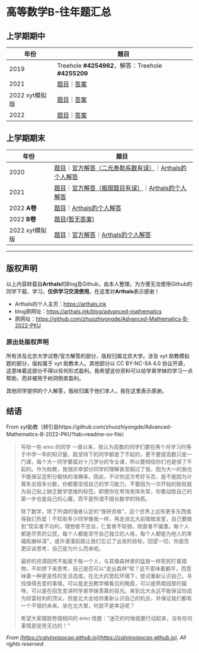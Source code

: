# 高等数学B-往年题汇总

## 上学期期中
|年份|题目|
|---|---|
|2019|Treehole **#4254962**，解答：Treehole **#4255209**|
|2021|[题目](https://calvinxiaocao.github.io/alohomora/adv-math-b/b1-2021mid.pdf)｜[答案](https://calvinxiaocao.github.io/alohomora/adv-math-b/b1-2021mid-answer.pdf)|
|2022 xyt模拟版|[题目](https://calvinxiaocao.github.io/alohomora/adv-math-b/b1-2021midprac.pdf)｜[答案](https://calvinxiaocao.github.io/alohomora/adv-math-b/b1-2021midprac-answer.pdf)|
|2022|[题目](https://calvinxiaocao.github.io/alohomora/adv-math-b/b1-2022mid.pdf)｜[答案](https://calvinxiaocao.github.io/alohomora/adv-math-b/b1-2022mid-answer.pdf)|

## 上学期期末

|年份|题目|
|---|---|
|2020|[题目](https://calvinxiaocao.github.io/alohomora/adv-math-b/b1-2020final.pdf)｜[官方解答（二元泰勒系数有误）](https://calvinxiaocao.github.io/alohomora/adv-math-b/b1-2020final-answer.pdf)｜[Arthals的个人解答](https://calvinxiaocao.github.io/alohomora/adv-math-b/b1-2020final-arthals.pdf)|
|2021|[题目](https://calvinxiaocao.github.io/alohomora/adv-math-b/b1-2021final.pdf)｜[官方解答（极限题目有误）](https://calvinxiaocao.github.io/alohomora/adv-math-b/b1-2021final-answer.pdf)｜[Arthals的个人解答](https://calvinxiaocao.github.io/alohomora/adv-math-b/b1-2021final-arthals.pdf)|
|2022 **A卷**|[题目](https://calvinxiaocao.github.io/alohomora/adv-math-b/b1-2022final.pdf)｜[Arthals的个人解答](https://calvinxiaocao.github.io/alohomora/adv-math-b/b1-2022final-arthals.pdf)|
|2022 **B卷**|[题目(暂无答案)](https://calvinxiaocao.github.io/alohomora/adv-math-b/b1-2022b.pdf)|
|2022 xyt模拟版|[题目](https://calvinxiaocao.github.io/alohomora/adv-math-b/b1-2022xyt.pdf)｜[官方解答](https://calvinxiaocao.github.io/alohomora/adv-math-b/b1-2022xyt-answer.pdf)｜[Arthals的个人解答](https://calvinxiaocao.github.io/alohomora/adv-math-b/b1-2022xyt-arthals.pdf)|


-----

## 版权声明
以上内容转载自**Arthals**的Blog及Github，由本人整理，为方便无法使用Github的同学下载、学习。**仅供学习交流使用**。在这里对**Arthals**表示感谢！
* Arthals的个人主页：https://arthals.ink
* blog原网址：https://arthals.ink/blog/advanced-mathematics
* 原网址：https://github.com/zhuozhiyongde/Advanced-Mathematics-B-2022-PKU


### 原出处版权声明
所有涉及北京大学试卷/官方解答的部分，版权归属北京大学。涉及 xyt 助教模拟题的部分，版权属于 xyt 助教本人。其他部分以 CC BY-NC-SA 4.0 协议开源，这意味着这部分不得以任何形式盈利。我希望这份资料可以给学弟学妹的学习一点帮助，而非被用于树洞倒卖盈利。

其他同学提供的个人解答，版权归属于他们本人，我在这里表示感谢。

## 结语
From xyt助教（转引自https://github.com/zhuozhiyongde/Advanced-Mathematics-B-2022-PKU?tab=readme-ov-file）

> 写给一些 emo 的同学   一直以来，我认为高数的同学们要在两个月学习约等于中学一年的知识量，能坚持下的同学都是了不起的，更不要提高数只是一门课，每个大一同学要面对十几学分的专业课，所以要相信你们也是很了不起的。作为助教，我很庆幸部分同学的理解甚至超过了我，因为大一的我也不能保证定积分极快的准确率。因此，不论你这次考好与否，是不是因为计算失去很多分数，你都要坚信自己的学习能力，不要因为一次开始的胜败就为自己贴上缺乏数学思维的标签。即便你在考场发挥失常，你要战胜自己的第一步也是自己的心魔，而不是所谓不擅长数学的特质。
>
> 除了数学，除了所谓的强者认定的“保研资格”，这个世界上远有更多东西值得我们热爱！不知有多少同学像我一样，再走进北大前暗暗发誓，自己要做到“现实者不功利，理想者不空谈，仁爱者不软弱，刚直者不偏激。每个人都是尽责的公民，每个人都能坚守自己独立的人格，每个人都能为他人的幸福拓展纵深”，或许漫漫前路让我们忘记了出发的目标，回望一切，你是否更应该思考，自己是为什么而来呢。
>
> 最好的资源固然不能属于每一个人，与其像森林里的猛兽一样死死盯着猎物，不如停下来思考，自己是否可以“走出森林”呢？这不意味着躺平，而意味着一种更良性的生活态度。在北大的宽松环境下，尝试重新认识自己，寻找值得去爱的事情。可以是走去教学楼看见的晚霞，可以是燕南园里的猫咪，可以是在招生宣讲时学弟学妹羡慕的目光。来到北大永远不能保证你成为财富权利的顶尖，但是北大会给你重新认识自己的机会，并保证我们都有一个不错的未来。坐在北大里，何尝不是幸运呢？
>
> 希望大家摆脱卷摆相间的 emo 怪圈：“迷茫的时候就要行动起来，没有任何事情是徒劳无功的！”

*From [https://calvinxiaocao.github.io](https://calvinxiaocao.github.io). All rights reserved.*

